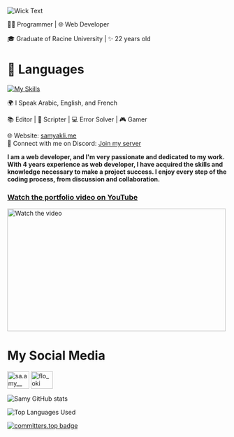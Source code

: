 ![Wick Text](https://readme-typing-svg.herokuapp.com?font=Fira+Code&pause=1000&color=38B6FF&width=435&lines=Hi+there%2C+I'm+Samy+Akli+%F0%9F%91%8B)

👨‍💻 Programmer | 🌐 Web Developer

🎓 Graduate of Racine University | ✨ 22 years old

# 🔧 Languages

[![My Skills](https://skillicons.dev/icons?i=python,django,html,css,bootstrap,js,php,laravel,mysql)](https://wickdev.xyz/)

🌍 I Speak Arabic, English, and French

📚 Editor | 📜 Scripter | 💻 Error Solver | 🎮 Gamer

🌐 Website: [samyakli.me](https://floki3.github.io/samyakli.me/)<br>
💬 Connect with me on Discord: [Join my server](https://discord.gg/Ejp4da5Rb7)

**I am a web developer, and I'm very passionate and dedicated to my work. With 4 years experience as web developer, I have acquired the skills and knowledge necessary to make a project success. I enjoy every step of the coding process, from discussion and collaboration.**

### [Watch the portfolio video on YouTube](https://youtu.be/CLut_s87Rl0)

<a href="https://youtu.be/CLut_s87Rl0" target="_blank">
    <img src="https://img.youtube.com/vi/CLut_s87Rl0/maxresdefault.jpg" alt="Watch the video" width="500" height="281">
</a>

# My Social Media

<p align="left">
<a href="https://instagram.com/sa.amy__" target="blank"><img align="center" src="https://raw.githubusercontent.com/rahuldkjain/github-profile-readme-generator/master/src/images/icons/Social/instagram.svg" alt="sa.amy__" height="40" width="50" /></a>
<a href="https://discord.gg/flo_oki" target="blank"><img align="center" src="https://www.svgrepo.com/show/353655/discord-icon.svg" alt="flo_oki" height="40" width="50" /></a>
</p>

![Samy GitHub stats](https://github-readme-stats.vercel.app/api?username=FLOKI3&show_icons=true&theme=transparent)

![Top Languages Used](https://github-readme-stats.vercel.app/api/top-langs/?username=FLOKI3&layout=donut) 

[![committers.top badge](https://user-badge.committers.top/morocco/USERNAME.svg)](https://user-badge.committers.top/morocco/FLOKI3)


